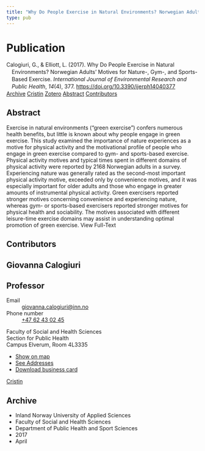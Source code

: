 ```yaml
---
title: "Why Do People Exercise in Natural Environments? Norwegian Adults’ Motives for Nature-, Gym-, and Sports-Based Exercise"
type: pub
---
```

<h1>Publication</h1>
<article id="csl-bib-container-9FP45E8V" class="csl-bib-container">
  <div class="csl-bib-body" style="line-height: 1.35; padding-left: 1em; text-indent:-1em;">
  <div class="csl-entry">Calogiuri, G., &amp; Elliott, L. (2017). Why Do People Exercise in Natural Environments? Norwegian Adults&#x2019; Motives for Nature-, Gym-, and Sports-Based Exercise. <i>International Journal of Environmental Research and Public Health</i>, <i>14</i>(4), 377. <a href="https://doi.org/10.3390/ijerph14040377">https://doi.org/10.3390/ijerph14040377</a></div>
</div>
  <div class="csl-bib-buttons">
    <a href="#taxonomy-article-9FP45E8V" class="csl-bib-button">Archive</a>
    <a href="https://app.cristin.no/results/show.jsf?id=1464988" alt="Cristin URL" class="csl-bib-button">Cristin</a>
    <a href="http://zotero.org/groups/5022929/items/9FP45E8V" alt="Zotero URL" class="csl-bib-button">Zotero</a>
    <a href="#abstract-article-9FP45E8V" class="csl-bib-button">Abstract</a>
    <a href="#contributors-article-9FP45E8V" class="csl-bib-button">Contributors</a>
  </div>
  <div id="csl-bib-meta-container-9FP45E8V"></div>
</article>
<div id="csl-bib-meta-9FP45E8V" class="csl-bib-meta">
  <article id="abstract-article-9FP45E8V" class="abstract-article">
    <h1>Abstract</h1>
    Exercise in natural environments (“green exercise”) confers numerous health benefits, but little is known about why people engage in green exercise. This study examined the importance of nature experiences as a motive for physical activity and the motivational profile of people who engage in green exercise compared to gym- and sports-based exercise. Physical activity motives and typical times spent in different domains of physical activity were reported by 2168 Norwegian adults in a survey. Experiencing nature was generally rated as the second-most important physical activity motive, exceeded only by convenience motives, and it was especially important for older adults and those who engage in greater amounts of instrumental physical activity. Green exercisers reported stronger motives concerning convenience and experiencing nature, whereas gym- or sports-based exercisers reported stronger motives for physical health and sociability. The motives associated with different leisure-time exercise domains may assist in understanding optimal promotion of green exercise. View Full-Text
  </article>
  <article id="contributors-article-9FP45E8V" class="contributors-article">
    <h1>Contributors</h1>
    <div class="personas">
<div class="vrtx-hinn-person-card">
<div class="photo">
<i class="lar la-user-circle missing-person"></i>
</div>
<div class="info">
<hgroup><h1>Giovanna Calogiuri</h1>
<h2>Professor</h2>
</hgroup><dl>
<dt>Email</dt>
<dd>
<a href="mailto:giovanna.calogiuri@inn.no">giovanna.calogiuri@inn.no</a>
</dd>
<dt>Phone number</dt>
<dd><a href="tel:+4762430245">
+47 62 43 02 45
</a></dd>
</dl>
<p>
Faculty of Social and Health Sciences<br>
Section for Public Health<br>
Campus Elverum,
Room 4L3335
</p>
<ul class="vrtx-hinn-links">
<li><a href="https://www.google.com/maps?q=60.88177,11.53669">Show on map</a></li>
<li><a href="https://www.inn.no/english/find-an-employee/giovanna-calogiuri.html#vrtx-hinn-addresses">See Addresses</a></li>
<li><a href="https://www.inn.no/english/find-an-employee/giovanna-calogiuri.html?vrtx=vcf">Download business card</a></li>
</ul>
</div>
</div>
<a href="https://app.cristin.no/persons/show.jsf?id=358086" alt="Cristin URL" class="personas-cristin">Cristin</a>
</div>
  </article>
  <article id="taxonomy-article-9FP45E8V" class="taxonomy-article">
    <h1>Archive</h1>
    <ul>
      <li>Inland Norway University of Applied Sciences</li>
      <li>Faculty of Social and Health Sciences</li>
      <li>Department of Public Health and Sport Sciences</li>
      <li>2017</li>
      <li>April</li>
    </ul>
  </article>
</div>
